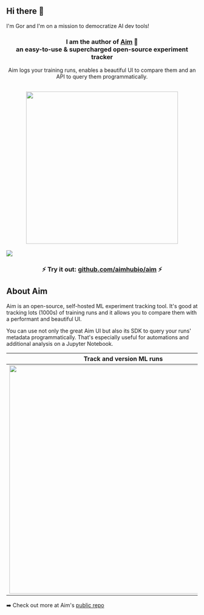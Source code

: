 ## Hi there 👋  

I'm Gor and I'm on a mission to democratize AI dev tools!

<h3 align="center">
  I am the author of <a href="https://github.com/aimhubio/aim">Aim</a> 🔭 
  <br/> 
  an easy-to-use & supercharged open-source experiment tracker</h3>
<p align="center">
  Aim logs your training runs, enables a beautiful UI to compare them and an API to query them programmatically.
</p>

<div align="center">
  <br/>
  <kbd>
    <img width="400px" src="https://user-images.githubusercontent.com/13848158/136374529-af267918-5dc6-4a4e-8ed2-f6333a332f96.gif" />
  </kbd>
</div>

<br/>

<img src="https://user-images.githubusercontent.com/13848158/154338753-34484cda-95b8-4da8-a610-7fdf198c05fd.png">

<h3 align="center">
  ⚡ Try it out: <a href="https://github.com/aimhubio/aim">github.com/aimhubio/aim</a> ⚡
</h3>

## About Aim

Aim is an open-source, self-hosted ML experiment tracking tool. 
It's good at tracking lots (1000s) of training runs and it allows you to compare them with a performant and beautiful UI.

You can use not only the great Aim UI but also its SDK to query your runs' metadata programmatically. 
That's especially useful for automations and additional analysis on a Jupyter Notebook.

| Track and version ML runs | Visualize runs via beautiful UI | Query runs metadata via SDK |
|:--------------------:|:------------------------:|:-------------------:|
| <img width="600px" src="https://user-images.githubusercontent.com/13848158/154337794-e9310239-6614-41b3-a95b-bb91f0bb6c4f.png"> | <img width="600px" src="https://user-images.githubusercontent.com/13848158/154337788-03fe5b31-0fa3-44af-ae79-2861707d8602.png"> | <img width="600px" src="https://user-images.githubusercontent.com/13848158/154337793-85175c78-5659-4dd0-bb2d-05017278e2fa.png"> |

➡️ Check out more at Aim's [public repo](https://github.com/aimhubio/aim)
